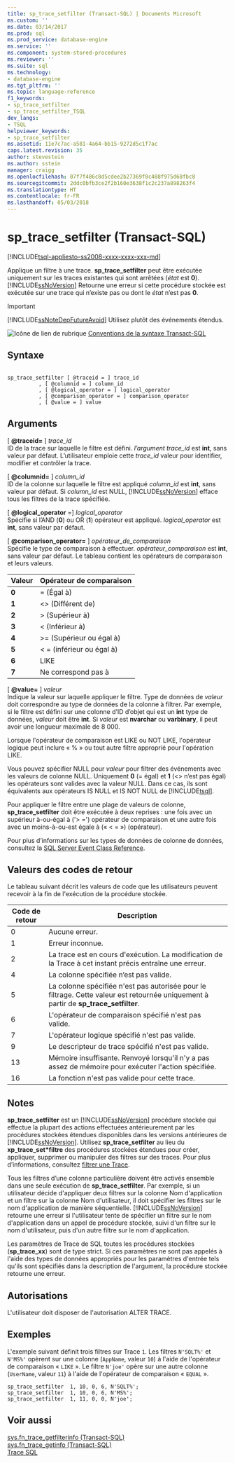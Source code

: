 ```yaml
---
title: sp_trace_setfilter (Transact-SQL) | Documents Microsoft
ms.custom: ''
ms.date: 03/14/2017
ms.prod: sql
ms.prod_service: database-engine
ms.service: ''
ms.component: system-stored-procedures
ms.reviewer: ''
ms.suite: sql
ms.technology:
- database-engine
ms.tgt_pltfrm: ''
ms.topic: language-reference
f1_keywords:
- sp_trace_setfilter
- sp_trace_setfilter_TSQL
dev_langs:
- TSQL
helpviewer_keywords:
- sp_trace_setfilter
ms.assetid: 11e7c7ac-a581-4a64-bb15-9272d5c1f7ac
caps.latest.revision: 35
author: stevestein
ms.author: sstein
manager: craigg
ms.openlocfilehash: 07f7f486c8d5cdee2b27369f8c488f975d68fbc8
ms.sourcegitcommit: 2ddc0bfb3ce2f2b160e3638f1c2c237a898263f4
ms.translationtype: HT
ms.contentlocale: fr-FR
ms.lasthandoff: 05/03/2018
---
```

# <a name="sptracesetfilter-transact-sql"></a>sp_trace_setfilter (Transact-SQL)
[!INCLUDE[tsql-appliesto-ss2008-xxxx-xxxx-xxx-md](../../includes/tsql-appliesto-ss2008-xxxx-xxxx-xxx-md.md)]

  Applique un filtre à une trace. **sp_trace_setfilter** peut être exécutée uniquement sur les traces existantes qui sont arrêtées (*état* est **0**). [!INCLUDE[ssNoVersion](../../includes/ssnoversion-md.md)] Retourne une erreur si cette procédure stockée est exécutée sur une trace qui n’existe pas ou dont le *état* n’est pas **0**.  
  
> [!IMPORTANT]  
>  [!INCLUDE[ssNoteDepFutureAvoid](../../includes/ssnotedepfutureavoid-md.md)] Utilisez plutôt des événements étendus.  
  
 ![Icône de lien de rubrique](../../database-engine/configure-windows/media/topic-link.gif "Icône lien de rubrique") [Conventions de la syntaxe Transact-SQL](../../t-sql/language-elements/transact-sql-syntax-conventions-transact-sql.md)  
  
## <a name="syntax"></a>Syntaxe  
  
```  
  
sp_trace_setfilter [ @traceid = ] trace_id   
          , [ @columnid = ] column_id  
          , [ @logical_operator = ] logical_operator  
          , [ @comparison_operator = ] comparison_operator  
          , [ @value = ] value  
```  
  
## <a name="arguments"></a>Arguments  
 [  **@traceid=** ] *trace_id*  
 ID de la trace sur laquelle le filtre est défini. *l’argument trace_id* est **int**, sans valeur par défaut. L’utilisateur emploie cette *trace_id* valeur pour identifier, modifier et contrôler la trace.  
  
 [  **@columnid=** ] *column_id*  
 ID de la colonne sur laquelle le filtre est appliqué *column_id* est **int**, sans valeur par défaut. Si *column_id* est NULL, [!INCLUDE[ssNoVersion](../../includes/ssnoversion-md.md)] efface tous les filtres de la trace spécifiée.  
  
 [ **@logical_operator** =] *logical_operator*  
 Spécifie si l’AND (**0**) ou OR (**1**) opérateur est appliqué. *logical_operator* est **int**, sans valeur par défaut.  
  
 [  **@comparison_operator=** ] *opérateur_de_comparaison*  
 Spécifie le type de comparaison à effectuer. *opérateur_comparaison* est **int**, sans valeur par défaut. Le tableau contient les opérateurs de comparaison et leurs valeurs.  
  
|Valeur|Opérateur de comparaison|  
|-----------|-------------------------|  
|**0**|= (Égal à)|  
|**1**|<> (Différent de)|  
|**2**|> (Supérieur à)|  
|**3**|< (Inférieur à)|  
|**4**|>= (Supérieur ou égal à)|  
|**5**|< = (inférieur ou égal à)|  
|**6**|LIKE|  
|**7**|Ne correspond pas à|  
  
 [  **@value=** ] *valeur*  
 Indique la valeur sur laquelle appliquer le filtre. Type de données de *valeur* doit correspondre au type de données de la colonne à filtrer. Par exemple, si le filtre est défini sur une colonne d’ID d’objet qui est un **int** type de données, *valeur* doit être **int**. Si *valeur* est **nvarchar** ou **varbinary**, il peut avoir une longueur maximale de 8 000.  
  
 Lorsque l'opérateur de comparaison est LIKE ou NOT LIKE, l'opérateur logique peut inclure « % » ou tout autre filtre approprié pour l'opération LIKE.  
  
 Vous pouvez spécifier NULL pour *valeur* pour filtrer des événements avec les valeurs de colonne NULL. Uniquement **0** (= égal) et **1** (<> n’est pas égal) les opérateurs sont valides avec la valeur NULL. Dans ce cas, ils sont équivalents aux opérateurs IS NULL et IS NOT NULL de [!INCLUDE[tsql](../../includes/tsql-md.md)].  
  
 Pour appliquer le filtre entre une plage de valeurs de colonne, **sp_trace_setfilter** doit être exécutée à deux reprises : une fois avec un supérieur à-ou-égal à ('> =') opérateur de comparaison et une autre fois avec un moins-à-ou-est égale à (« < = ») (opérateur).  
  
 Pour plus d’informations sur les types de données de colonne de données, consultez la [SQL Server Event Class Reference](../../relational-databases/event-classes/sql-server-event-class-reference.md).  
  
## <a name="return-code-values"></a>Valeurs des codes de retour  
 Le tableau suivant décrit les valeurs de code que les utilisateurs peuvent recevoir à la fin de l'exécution de la procédure stockée.  
  
|Code de retour| Description|  
|-----------------|-----------------|  
|0|Aucune erreur.|  
|1|Erreur inconnue.|  
|2|La trace est en cours d'exécution. La modification de la Trace à cet instant précis entraîne une erreur.|  
|4|La colonne spécifiée n’est pas valide.|  
|5|La colonne spécifiée n'est pas autorisée pour le filtrage. Cette valeur est retournée uniquement à partir de **sp_trace_setfilter**.|  
|6|L'opérateur de comparaison spécifié n'est pas valide.|  
|7|L'opérateur logique spécifié n'est pas valide.|  
|9|Le descripteur de trace spécifié n'est pas valide.|  
|13|Mémoire insuffisante. Renvoyé lorsqu'il n'y a pas assez de mémoire pour exécuter l'action spécifiée.|  
|16|La fonction n'est pas valide pour cette trace.|  
  
## <a name="remarks"></a>Notes  
 **sp_trace_setfilter** est un [!INCLUDE[ssNoVersion](../../includes/ssnoversion-md.md)] procédure stockée qui effectue la plupart des actions effectuées antérieurement par les procédures stockées étendues disponibles dans les versions antérieures de [!INCLUDE[ssNoVersion](../../includes/ssnoversion-md.md)]. Utilisez **sp_trace_setfilter** au lieu du **xp_trace_set\*filtre** des procédures stockées étendues pour créer, appliquer, supprimer ou manipuler des filtres sur des traces. Pour plus d’informations, consultez [filtrer une Trace](../../relational-databases/sql-trace/filter-a-trace.md).  
  
 Tous les filtres d’une colonne particulière doivent être activés ensemble dans une seule exécution de **sp_trace_setfilter**. Par exemple, si un utilisateur décide d'appliquer deux filtres sur la colonne Nom d'application et un filtre sur la colonne Nom d'utilisateur, il doit spécifier les filtres sur le nom d'application de manière séquentielle. [!INCLUDE[ssNoVersion](../../includes/ssnoversion-md.md)] retourne une erreur si l'utilisateur tente de spécifier un filtre sur le nom d'application dans un appel de procédure stockée, suivi d'un filtre sur le nom d'utilisateur, puis d'un autre filtre sur le nom d'application.  
  
 Les paramètres de Trace de SQL toutes les procédures stockées (**sp_trace_xx**) sont de type strict. Si ces paramètres ne sont pas appelés à l'aide des types de données appropriés pour les paramètres d'entrée tels qu'ils sont spécifiés dans la description de l'argument, la procédure stockée retourne une erreur.  
  
## <a name="permissions"></a>Autorisations  
 L'utilisateur doit disposer de l'autorisation ALTER TRACE.  
  
## <a name="examples"></a>Exemples  
 L'exemple suivant définit trois filtres sur Trace `1`. Les filtres `N'SQLT%'` et `N'MS%'` opèrent sur une colonne (`AppName`, valeur `10`) à l'aide de l'opérateur de comparaison « `LIKE` ». Le filtre `N'joe'` opère sur une autre colonne (`UserName`, valeur `11`) à l'aide de l'opérateur de comparaison « `EQUAL` ».  
  
```  
sp_trace_setfilter  1, 10, 0, 6, N'SQLT%';  
sp_trace_setfilter  1, 10, 0, 6, N'MS%';  
sp_trace_setfilter  1, 11, 0, 0, N'joe';  
```  
  
## <a name="see-also"></a>Voir aussi  
 [sys.fn_trace_getfilterinfo &#40;Transact-SQL&#41;](../../relational-databases/system-functions/sys-fn-trace-getfilterinfo-transact-sql.md)   
 [sys.fn_trace_getinfo &#40;Transact-SQL&#41;](../../relational-databases/system-functions/sys-fn-trace-getinfo-transact-sql.md)   
 [Trace SQL](../../relational-databases/sql-trace/sql-trace.md)  
  
  
